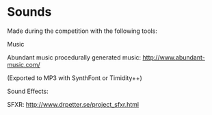 Sounds
======

Made during the competition with the following tools:


Music

Abundant music procedurally generated music: http://www.abundant-music.com/ 

(Exported to MP3 with SynthFont or Timidity++)



Sound Effects:

SFXR: http://www.drpetter.se/project_sfxr.html

